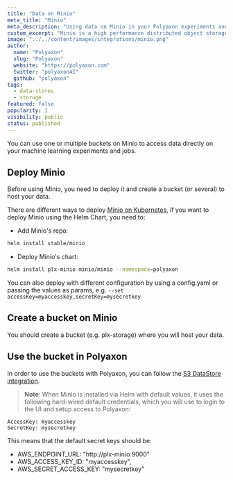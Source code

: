 ```yaml
---
title: "Data on Minio"
meta_title: "Minio"
meta_description: "Using data on Minio in your Polyaxon experiments and jobs. Polyaxon allows users to connect to one or multiple buckets on Minio to access data directly on your machine learning experiments."
custom_excerpt: "Minio is a high performance distributed object storage server, designed for large-scale private cloud infrastructure."
image: "../../content/images/integrations/minio.png"
author:
  name: "Polyaxon"
  slug: "Polyaxon"
  website: "https://polyaxon.com"
  twitter: "polyaxonAI"
  github: "polyaxon"
tags:
  - data-stores
  - storage
featured: false
popularity: 1
visibility: public
status: published
---
```


You can use one or multiple buckets on Minio to access data directly on your machine learning experiments and jobs.

## Deploy Minio

Before using Minio, you need to deploy it and create a bucket (or several) to host your data.

There are different ways to deploy [Minio on Kubernetes](https://docs.min.io/docs/deploy-minio-on-kubernetes), 
if you want to deploy Minio using the Helm Chart, you need to:

 * Add Minio's repo:
 
```bash
helm install stable/minio
```

 * Deploy Minio's chart:

```bash
helm install plx-minio minio/minio --namespace=polyaxon
```

You can also deploy with different configuration by using a config.yaml or passing the values as params, e.g. `--set accessKey=myaccesskey,secretKey=mysecretkey`

## Create a bucket on Minio

You should create a bucket (e.g. plx-storage) where you will host your data.

## Use the bucket in Polyaxon

In order to use the buckets with Polyaxon, you can follow the [S3 DataStore integration](/integrations/data-on-s3/).


> **Note**: When Minio is installed via Helm with default values, it uses the following hard-wired default credentials, which you will use to login to the UI and setup access to Polyaxon:

```
AccessKey: myaccesskey
SecretKey: mysecretkey
```

This means that the default secret keys should be:

 * AWS_ENDPOINT_URL: "http://plx-minio:9000"
 * AWS_ACCESS_KEY_ID: "myaccesskey",
 * AWS_SECRET_ACCESS_KEY: "mysecretkey"

